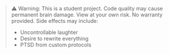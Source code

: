 > ⚠️ Warning: This is a student project. Code quality may cause permanent brain damage. 
> View at your own risk. No warranty provided. Side effects may include:
> - Uncontrollable laughter
> - Desire to rewrite everything
> - PTSD from custom protocols
